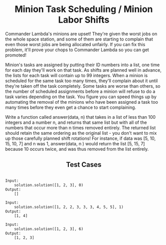 <h1 align= "center"><b>Minion Task Scheduling / Minion Labor Shifts</b></h1>

Commander Lambda's minions are upset! They're given the worst jobs on the whole space station, and some of them are starting to complain that even those worst jobs are being allocated unfairly. If you can fix this problem, it'll prove your chops to Commander Lambda so you can get promoted!

Minion's tasks are assigned by putting their ID numbers into a list, one time for each day they'll work on that task. As shifts are planned well in advance, the lists for each task will contain up to 99 integers. When a minion is scheduled for the same task too many times, they'll complain about it until they're taken off the task completely. Some tasks are worse than others, so the number of scheduled assignments before a minion will refuse to do a task varies depending on the task. You figure you can speed things up by automating the removal of the minions who have been assigned a task too many times before they even get a chance to start complaining.

Write a function called answer(data, n) that takes in a list of less than 100 integers and a number n, and returns that same list but with all of the numbers that occur more than n times removed entirely. The returned list should retain the same ordering as the original list - you don't want to mix up those carefully planned shift rotations! For instance, if data was [5, 10, 15, 10, 7] and n was 1, answer(data, n ) would return the list [5, 15, 7] because 10 occurs twice, and was thus removed from the list entirely.

<h2 align= "center"><b>Test Cases</b></h2>

```

Input:
    solution.solution([1, 2, 3], 0)
Output:
    []

Input:
    solution.solution([1, 2, 2, 3, 3, 3, 4, 5, 5], 1)
Output:
    [1, 4]

Input:
    solution.solution([1, 2, 3], 6)
Output:
    [1, 2, 3]

```

